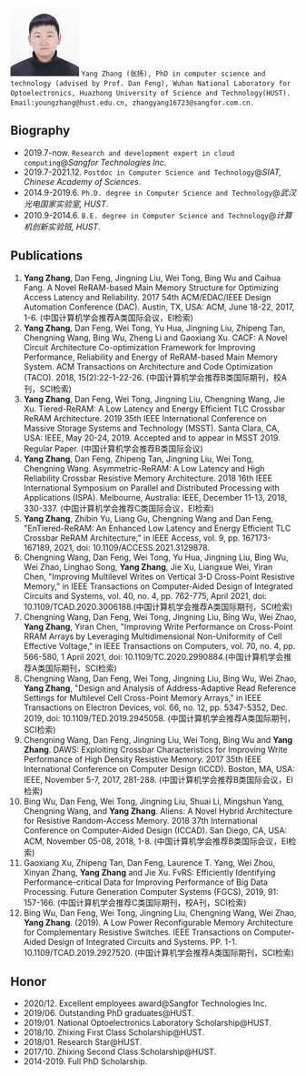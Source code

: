![](https://raw.githubusercontent.com/zhangyang16723/zhangyang16723.github.io/gh-pages/zy.jpg) `Yang Zhang (张扬), PhD in computer science and technology (advised by Prof. Dan Feng), Wuhan National Laboratory for Optoelectronics, Huazhong University of Science and Technology(HUST). Email:youngzhang@hust.edu.cn, zhangyang16723@sangfor.com.cn.`

## Biography
- 2019.7-now. `Research and development expert in cloud computing`@_Sangfor Technologies Inc_. 
- 2019.7-2021.12. `Postdoc in Computer Science and Technology`@_SIAT, Chinese Academy of Sciences_.
- 2014.9-2019.6. `Ph.D. degree in Computer Science and Technology`@_武汉光电国家实验室, HUST_.
- 2010.9-2014.6. `B.E. degree in Computer Science and Technology`@_计算机创新实验班, HUST_.

## Publications
1. **Yang Zhang**, Dan Feng, Jingning Liu, Wei Tong, Bing Wu and Caihua Fang. A Novel ReRAM-based Main Memory Structure for Optimizing Access Latency and Reliability. 2017 54th ACM/EDAC/IEEE Design Automation Conference (DAC). Austin, TX, USA: ACM, June 18-22, 2017, 1-6. (中国计算机学会推荐A类国际会议，EI检索)
2. **Yang Zhang**, Dan Feng, Wei Tong, Yu Hua, Jingning Liu, Zhipeng Tan, Chengning Wang, Bing Wu, Zheng Li and Gaoxiang Xu. CACF: A Novel Circuit Architecture Co-optimization Framework for Improving Performance, Reliability and Energy of ReRAM-based Main Memory System. ACM Transactions on Architecture and Code Optimization (TACO). 2018, 15(2):22-1-22-26. (中国计算机学会推荐B类国际期刊，校A刊，SCI检索)
3. **Yang Zhang**, Dan Feng, Wei Tong, Jingning Liu, Chengning Wang, Jie Xu. Tiered-ReRAM: A Low Latency and Energy Efficient TLC Crossbar ReRAM Architecture. 2019 35th IEEE International Conference on Massive Storage Systems and Technology (MSST). Santa Clara, CA, USA: IEEE, May 20-24, 2019. Accepted and to appear in MSST 2019. Regular Paper. (中国计算机学会推荐B类国际会议)
4. **Yang Zhang**, Dan Feng, Zhipeng Tan, Jingning Liu, Wei Tong, Chengning Wang. Asymmetric-ReRAM: A Low Latency and High Reliability Crossbar Resistive Memory Architecture. 2018 16th IEEE International Symposium on Parallel and Distributed Processing with Applications (ISPA). Melbourne, Australia: IEEE, December 11-13, 2018, 330-337. (中国计算机学会推荐C类国际会议，EI检索)
5. **Yang Zhang**, Zhibin Yu, Liang Gu, Chengning Wang and Dan Feng, "EnTiered-ReRAM: An Enhanced Low Latency and Energy Efficient TLC Crossbar ReRAM Architecture," in IEEE Access, vol. 9, pp. 167173-167189, 2021, doi: 10.1109/ACCESS.2021.3129878.
6. Chengning Wang, Dan Feng, Wei Tong, Yu Hua, Jingning Liu, Bing Wu, Wei Zhao, Linghao Song, **Yang Zhang**, Jie Xu, Liangxue Wei, Yiran Chen, "Improving Multilevel Writes on Vertical 3-D Cross-Point Resistive Memory," in IEEE Transactions on Computer-Aided Design of Integrated Circuits and Systems, vol. 40, no. 4, pp. 762-775, April 2021, doi: 10.1109/TCAD.2020.3006188.(中国计算机学会推荐A类国际期刊，SCI检索)
7. Chengning Wang, Dan Feng, Wei Tong, Jingning Liu, Bing Wu, Wei Zhao, **Yang Zhang**, Yiran Chen, "Improving Write Performance on Cross-Point RRAM Arrays by Leveraging Multidimensional Non-Uniformity of Cell Effective Voltage," in IEEE Transactions on Computers, vol. 70, no. 4, pp. 566-580, 1 April 2021, doi: 10.1109/TC.2020.2990884.(中国计算机学会推荐A类国际期刊，SCI检索)
8. Chengning Wang, Dan Feng, Wei Tong, Jingning Liu, Bing Wu, Wei Zhao, **Yang Zhang**, "Design and Analysis of Address-Adaptive Read Reference Settings for Multilevel Cell Cross-Point Memory Arrays," in IEEE Transactions on Electron Devices, vol. 66, no. 12, pp. 5347-5352, Dec. 2019, doi: 10.1109/TED.2019.2945058.
(中国计算机学会推荐A类国际期刊，SCI检索)
9. Chengning Wang, Dan Feng, Jingning Liu, Wei Tong, Bing Wu and **Yang Zhang**. DAWS: Exploiting Crossbar Characteristics for Improving Write Performance of High Density Resistive Memory. 2017 35th IEEE International Conference on Computer Design (ICCD). Boston, MA, USA: IEEE, November 5-7, 2017, 281-288. (中国计算机学会推荐B类国际会议，EI检索)
10. Bing Wu, Dan Feng, Wei Tong, Jingning Liu, Shuai Li, Mingshun Yang, Chengning Wang, and **Yang Zhang**. Aliens: A Novel Hybrid Architecture for Resistive Random-Access Memory. 2018 37th International Conference on Computer-Aided Design (ICCAD). San Diego, CA, USA: ACM, November 05-08, 2018, 1-8. (中国计算机学会推荐B类国际会议，EI检索)
11. Gaoxiang Xu, Zhipeng Tan, Dan Feng, Laurence T. Yang, Wei Zhou, Xinyan Zhang, **Yang Zhang** and Jie Xu. FvRS: Efficiently Identifying Performance-critical Data for Improving Performance of Big Data Processing. Future Generation Computer Systems (FGCS), 2019, 91: 157-166. (中国计算机学会推荐C类国际期刊，校A刊，SCI检索)
12. Bing Wu, Dan Feng, Wei Tong, Jingning Liu, Chengning Wang, Wei Zhao, **Yang Zhang**. (2019). A Low Power Reconfigurable Memory Architecture for Complementary Resistive Switches. IEEE Transactions on Computer-Aided Design of Integrated Circuits and Systems. PP. 1-1. 10.1109/TCAD.2019.2927520. (中国计算机学会推荐A类国际期刊，SCI检索)

## Honor
- 2020/12. Excellent employees award@Sangfor Technologies Inc.
- 2019/06. Outstanding PhD graduates@HUST.
- 2019/01. National Optoelectronics Laboratory Scholarship@HUST.
- 2018/10. Zhixing First Class Scholarship@HUST.
- 2018/01. Research Star@HUST.
- 2017/10. Zhixing Second Class Scholarship@HUST.
- 2014-2019. Full PhD Scholarship.
